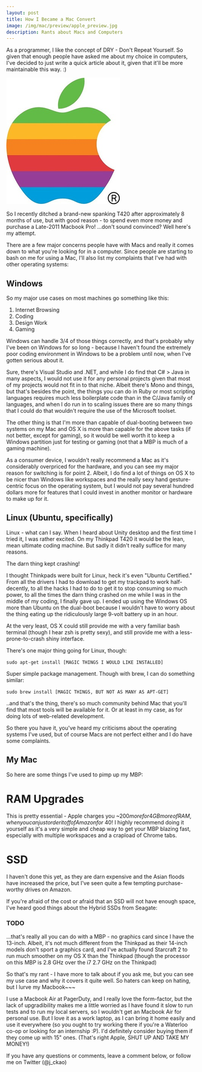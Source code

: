 ```yaml
---
layout: post
title: How I Became a Mac Convert
image: /img/mac/preview/apple_preview.jpg
description: Rants about Macs and Computers
---
```


As a programmer, I like the concept of DRY - Don't Repeat Yourself. So
given that enough people have asked me about my choice in computers,
I've decided to just write a quick article about it, given that it'll
be more maintainable this way. :)

<div class="center">
  <img src="/img/mac/apple_rainbow_logo.jpeg" alt="Apple!" class="two-hundred" />
</div>

So I recently ditched a brand-new spanking T420 after approximately 8
months of use, but with good reason - to spend even more money and
purchase a Late-2011 Macbook Pro! ...don't sound convinced? Well here's
my attempt.

There are a few major concerns people have with Macs and really it comes
down to what you're looking for in a computer. Since people are starting
to bash on me for using a Mac, I'll also list my complaints that I've
had with other operating systems:

Windows
---
So my major use cases on most machines go something like this:

1. Internet Browsing
2. Coding
3. Design Work
4. Gaming

Windows can handle 3/4 of those things correctly, and that's probably
why I've been on Windows for so long - because I haven't found the
extremely poor coding environment in Windows to be a problem until now,
when I've gotten serious about it.

Sure, there's Visual Studio and .NET, and while I do find that C# > Java
in many aspects, I would not use it for any personal projects given that
most of my projects would not fit in to that niche. Albeit there's Mono
and things, but that's besides the point, the things you can do in Ruby
or most scripting languages requires much less boilerplate code than in
the C/Java family of languages, and when I do run in to scaling issues
there are so many things that I could do that wouldn't require the use
of the Microsoft toolset.

The other thing is that I'm more than capable of dual-booting between
two systems on my Mac and OS X is more than capable for the above tasks
(if not better, except for gaming), so it would be well worth it to keep
a Windows partition just for testing or gaming (not that a MBP is much
of a gaming machine).

As a consumer device, I wouldn't really recommend a Mac as it's
considerably overpriced for the hardware, and you can see my major
reason for switching is for point 2. Albeit, I do find a lot of things
on OS X to be nicer than Windows like workspaces and the really sexy
hand gesture-centric focus on the operating system, but I would not pay
several hundred dollars more for features that I could invest in another
monitor or hardware to make up for it.

Linux (Ubuntu, specifically)
---

Linux - what can I say. When I heard about Unity desktop and the first
time I tried it, I was rather excited. On my Thinkpad T420 it would be
the lean, mean ultimate coding machine. But sadly it didn't really
suffice for many reasons. 

The darn thing kept crashing!

I thought Thinkpads were built for Linux, heck it's even "Ubuntu
Certified." From all the drivers I had to download to get my trackpad to
work half-decently, to all the hacks I had to do to get it to stop
consuming so much power, to all the times the darn thing crashed on me
while I was in the middle of my coding, I finally gave up. I ended up
using the Windows OS more than Ubuntu on the dual-boot because I
wouldn't have to worry about the thing eating up the ridiculously large
9-volt battery up in an hour.

At the very least, OS X could still provide me with a very familiar bash
terminal (though I hear zsh is pretty sexy), and still provide me with a
less-prone-to-crash shiny interface.

There's one major thing going for Linux, though:

    sudo apt-get install [MAGIC THINGS I WOULD LIKE INSTALLED]

Super simple package management. Though with brew, I can do something
similar:

    sudo brew install [MAGIC THINGS, BUT NOT AS MANY AS APT-GET]

..and that's the thing, there's so much community behind Mac that you'll
find that most tools will be available for it. Or at least in my case,
as for doing lots of web-related development.

So there you have it, you've heard my criticisms about the operating
systems I've used, but of course Macs are not perfect either and I do
have some complaints.

My Mac
---

So here are some things I've used to pimp up my MBP:

RAM Upgrades
===
This is pretty essential - Apple charges you ~$200 more for 4 GB more of
RAM, when you can just order it off of Amazon for ~$40! I highly
recommend doing it yourself as it's a very simple and cheap way to get
your MBP blazing fast, especially with multiple workspaces and a
crapload of Chrome tabs.

SSD
===
I haven't done this yet, as they are darn expensive and the Asian floods
have increased the price, but I've seen quite a few tempting
purchase-worthy drives on Amazon.

If you're afraid of the cost or afraid that an SSD will not have enough
space, I've heard good things about the Hybrid SSDs from Seagate:

### TODO ###

...that's really all you can do with a MBP - no graphics card since I
have the 13-inch. Albeit, it's not much different from the Thinkpad as
their 14-inch models don't sport a graphics card, and I've actually
found Starcraft 2 to run much smoother on my OS X than the Thinkpad
(though the processor on this MBP is 2.8 GHz over the i7 2.7 GHz on the
Thinkpad)

So that's my rant - I have more to talk about if you ask me, but you can
see my use case and why it covers it quite well. So haters can keep on
hating, but I lurve my Macbook~~~

I use a Macbook Air at PagerDuty, and I really love the form-factor, but
the lack of upgradibility makes me a little worried as I have found it
slow to run tests and to run my local servers, so I wouldn't get an
Macbook Air for personal use. But I love it as a work laptop, as I can
bring it home easily and use it everywhere (so you ought to try working
there if you're a Waterloo co-op or looking for an internship :P).
I'd definitely consider buying them if they come up with 15" ones. (That's
right Apple, SHUT UP AND TAKE MY MONEY!)

If you have any questions or comments, leave a comment below, or follow
me on Twitter (@j_ckao)
